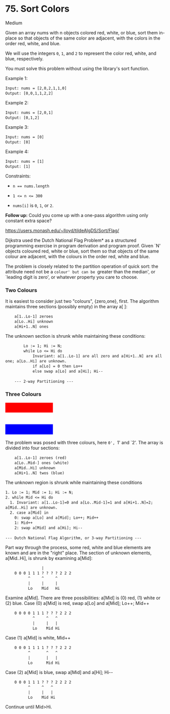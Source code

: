 # 75. Sort Colors

Medium

Given an array nums with n objects colored red, white, or blue, 
sort them in-place so that objects of the same color are 
adjacent, with the colors in the order red, white, and blue.

We will use the integers `0`, `1`, and `2` to represent the 
color red, white, and blue, respectively.

You must solve this problem without using the library's sort function.



Example 1:
```
Input: nums = [2,0,2,1,1,0]
Output: [0,0,1,1,2,2]
```
Example 2:
```
Input: nums = [2,0,1]
Output: [0,1,2]
```
Example 3:
```
Input: nums = [0]
Output: [0]
```
Example 4:
```
Input: nums = [1]
Output: [1]
```


Constraints:

* `n == nums.length`
  
* `1 <= n <= 300`
  
* `nums[i]` is `0`, `1`, or `2`.



**Follow up:** Could you come up with a one-pass algorithm 
using only constant extra space?

https://users.monash.edu/~lloyd/tildeAlgDS/Sort/Flag/

Dijkstra used the Dutch National Flag Problem* as a structured programming exercise in program 
derivation and program proof. Given `N' objects coloured red, white or blue, sort them so that 
objects of the same colour are adjacent, with the colours in the order red, white and blue.

The problem is closely related to the partition operation of quick sort: the attribute need
not be a `colour' but can be `greater than the median', or `leading digit is zero', or 
whatever property you care to choose.

### Two Colours

It is easiest to consider just two "colours", {zero,one}, first. The algorithm maintains three 
sections (possibly empty) in the array a[ ]:
```
    a[1..Lo-1] zeroes
    a[Lo..Hi] unknown
    a[Hi+1..N] ones
```
The unknown section is shrunk while maintaining these conditions:
```
        Lo := 1; Hi := N;
        while Lo <= Hi do
            Invariant: a[1..Lo-1] are all zero and a[Hi+1..N] are all one; a[Lo..Hi] are unknown.
            if a[Lo] = 0 then Lo++
            else swap a[Lo] and a[Hi]; Hi--

    --- 2-way Partitioning --- 
```

### Three Colours

![flag](flag.gif)

The problem was posed with three colours, here `0', `1' and `2'. The array is divided into four 
sections:
```
    a[1..Lo-1] zeroes (red)
    a[Lo..Mid-] ones (white)
    a[Mid..Hi] unknown
    a[Hi+1..N] twos (blue)
```
The unknown region is shrunk while maintaining these conditions
```
1. Lo := 1; Mid := 1; Hi := N;
2. while Mid <= Hi do
  1. Invariant: a[1..Lo-1]=0 and a[Lo..Mid-1]=1 and a[Hi+1..N]=2; a[Mid..Hi] are unknown.
  2. case a[Mid] in
    0: swap a[Lo] and a[Mid]; Lo++; Mid++
    1: Mid++
    2: swap a[Mid] and a[Hi]; Hi--

--- Dutch National Flag Algorithm, or 3-way Partitioning --- 
```

Part way through the process, some red, white and blue elements are known and are in the "right" place. The section of unknown elements, a[Mid..Hi], is shrunk by examining a[Mid]:
```
                |
    0 0 0 1 1 1 ? ? ? ? 2 2 2
          ^     ^     ^
          |     |     |
          Lo    Mid   Hi
```
Examine a[Mid]. There are three possibilities: a[Mid] is (0) red, (1) white or (2) blue.
Case (0) a[Mid] is red, swap a[Lo] and a[Mid]; Lo++; Mid++
```
    0 0 0 0 1 1 1 ? ? ? 2 2 2
            ^     ^   ^
            |     |   |
            Lo    Mid Hi

```
Case (1) a[Mid] is white, Mid++
```
    0 0 0 1 1 1 1 ? ? ? 2 2 2
          ^       ^   ^
          |       |   |
          Lo      Mid Hi
```
Case (2) a[Mid] is blue, swap a[Mid] and a[Hi]; Hi--
```
    0 0 0 1 1 1 ? ? ? 2 2 2 2
          ^     ^   ^
          |     |   |
          Lo    Mid Hi
```
Continue until Mid>Hi.



